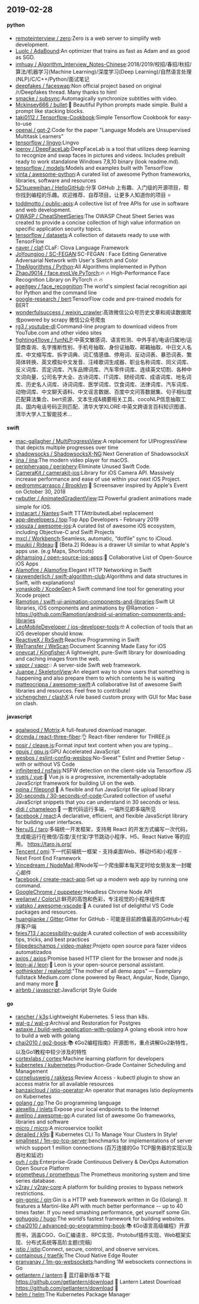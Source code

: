 ## 2019-02-28

#### python
* [remoteinterview / zero](https://github.com/remoteinterview/zero):Zero is a web server to simplify web development.
* [Luolc / AdaBound](https://github.com/Luolc/AdaBound):An optimizer that trains as fast as Adam and as good as SGD.
* [imhuay / Algorithm_Interview_Notes-Chinese](https://github.com/imhuay/Algorithm_Interview_Notes-Chinese):2018/2019/校招/春招/秋招/算法/机器学习(Machine Learning)/深度学习(Deep Learning)/自然语言处理(NLP)/C/C++/Python/面试笔记
* [deepfakes / faceswap](https://github.com/deepfakes/faceswap):Non official project based on original /r/Deepfakes thread. Many thanks to him!
* [smacke / subsync](https://github.com/smacke/subsync):Automagically synchronize subtitles with video.
* [Mckinsey666 / bullet](https://github.com/Mckinsey666/bullet):🚅
Beautiful Python prompts made simple. Build a prompt like stacking blocks.
* [taki0112 / Tensorflow-Cookbook](https://github.com/taki0112/Tensorflow-Cookbook):Simple Tensorflow Cookbook for easy-to-use
* [openai / gpt-2](https://github.com/openai/gpt-2):Code for the paper "Language Models are Unsupervised Multitask Learners"
* [tensorflow / lingvo](https://github.com/tensorflow/lingvo):Lingvo
* [iperov / DeepFaceLab](https://github.com/iperov/DeepFaceLab):DeepFaceLab is a tool that utilizes deep learning to recognize and swap faces in pictures and videos. Includes prebuilt ready to work standalone Windows 7,8,10 binary (look readme.md).
* [tensorflow / models](https://github.com/tensorflow/models):Models and examples built with TensorFlow
* [vinta / awesome-python](https://github.com/vinta/awesome-python):A curated list of awesome Python frameworks, libraries, software and resources
* [521xueweihan / HelloGitHub](https://github.com/521xueweihan/HelloGitHub):分享 GitHub 上有趣、入门级的开源项目，帮你找到编程的乐趣。欢迎推荐、自荐项目，让更多人知道你的项目
⭐️
* [toddmotto / public-apis](https://github.com/toddmotto/public-apis):A collective list of free APIs for use in software and web development.
* [OWASP / CheatSheetSeries](https://github.com/OWASP/CheatSheetSeries):The OWASP Cheat Sheet Series was created to provide a concise collection of high value information on specific application security topics.
* [tensorflow / datasets](https://github.com/tensorflow/datasets):A collection of datasets ready to use with TensorFlow
* [naver / claf](https://github.com/naver/claf):CLaF: Clova Language Framework
* [JoYoungjoo / SC-FEGAN](https://github.com/JoYoungjoo/SC-FEGAN):SC-FEGAN : Face Editing Generative Adversarial Network with User's Sketch and Color
* [TheAlgorithms / Python](https://github.com/TheAlgorithms/Python):All Algorithms implemented in Python
* [ZhaoJ9014 / face.evoLVe.PyTorch](https://github.com/ZhaoJ9014/face.evoLVe.PyTorch):🔥
🔥
High-Performance Face Recognition Library on PyTorch
🔥
🔥
* [ageitgey / face_recognition](https://github.com/ageitgey/face_recognition):The world's simplest facial recognition api for Python and the command line
* [google-research / bert](https://github.com/google-research/bert):TensorFlow code and pre-trained models for BERT
* [wonderfulsuccess / weixin_crawler](https://github.com/wonderfulsuccess/weixin_crawler):高效微信公众号历史文章和阅读数据爬虫powered by scrapy 微信公众号爬虫
* [rg3 / youtube-dl](https://github.com/rg3/youtube-dl):Command-line program to download videos from YouTube.com and other video sites
* [fighting41love / funNLP](https://github.com/fighting41love/funNLP):中英文敏感词、语言检测、中外手机/电话归属地/运营商查询、名字推断性别、手机号抽取、身份证抽取、邮箱抽取、中日文人名库、中文缩写库、拆字词典、词汇情感值、停用词、反动词表、暴恐词表、繁简体转换、英文模拟中文发音、汪峰歌词生成器、职业名称词库、同义词库、反义词库、否定词库、汽车品牌词库、汽车零件词库、连续英文切割、各种中文词向量、公司名字大全、古诗词库、IT词库、财经词库、成语词库、地名词库、历史名人词库、诗词词库、医学词库、饮食词库、法律词库、汽车词库、动物词库、中文聊天语料、中文谣言数据、百度中文问答数据集、句子相似度匹配算法集合、bert资源、文本生成&摘要相关工具、cocoNLP信息抽取工具、国内电话号码正则匹配、清华大学XLORE:中英文跨语言百科知识图谱、清华大学人工智能技术…

#### swift
* [mac-gallagher / MultiProgressView](https://github.com/mac-gallagher/MultiProgressView):A replacement for UIProgressView that depicts multiple progresses over time
* [shadowsocks / ShadowsocksX-NG](https://github.com/shadowsocks/ShadowsocksX-NG):Next Generation of ShadowsocksX
* [iina / iina](https://github.com/iina/iina):The modern video player for macOS.
* [peripheryapp / periphery](https://github.com/peripheryapp/periphery):Eliminate Unused Swift Code.
* [CameraKit / camerakit-ios](https://github.com/CameraKit/camerakit-ios):Library for iOS Camera API. Massively increase performance and ease of use within your next iOS Project.
* [pedrommcarrasco / Brooklyn](https://github.com/pedrommcarrasco/Brooklyn):🍎
Screensaver inspired by Apple's Event on October 30, 2018
* [rwbutler / AnimatedGradientView](https://github.com/rwbutler/AnimatedGradientView):🎞
Powerful gradient animations made simple for iOS.
* [instacart / Nantes](https://github.com/instacart/Nantes):Swift TTTAttributedLabel replacement
* [app-developers / top](https://github.com/app-developers/top):Top App Developers - February 2019
* [vsouza / awesome-ios](https://github.com/vsouza/awesome-ios):A curated list of awesome iOS ecosystem, including Objective-C and Swift Projects
* [mxcl / Workbench](https://github.com/mxcl/Workbench):Seamless, automatic, “dotfile” sync to iCloud.
* [muukii / Rideau](https://github.com/muukii/Rideau):🎪
[Beta.2] Rideau is a drawer UI similar to what Apple's apps use. (e.g Maps, Shortcuts)
* [dkhamsing / open-source-ios-apps](https://github.com/dkhamsing/open-source-ios-apps):📱
Collaborative List of Open-Source iOS Apps
* [Alamofire / Alamofire](https://github.com/Alamofire/Alamofire):Elegant HTTP Networking in Swift
* [raywenderlich / swift-algorithm-club](https://github.com/raywenderlich/swift-algorithm-club):Algorithms and data structures in Swift, with explanations!
* [yonaskolb / XcodeGen](https://github.com/yonaskolb/XcodeGen):A Swift command line tool for generating your Xcode project
* [Ramotion / swift-ui-animation-components-and-libraries](https://github.com/Ramotion/swift-ui-animation-components-and-libraries):Swift UI libraries, iOS components and animations by @Ramotion - https://github.com/Ramotion/android-ui-animation-components-and-libraries
* [LeoMobileDeveloper / ios-developer-tools](https://github.com/LeoMobileDeveloper/ios-developer-tools):🤓
A collection of tools that an iOS developer should know.
* [ReactiveX / RxSwift](https://github.com/ReactiveX/RxSwift):Reactive Programming in Swift
* [WeTransfer / WeScan](https://github.com/WeTransfer/WeScan):Document Scanning Made Easy for iOS
* [onevcat / Kingfisher](https://github.com/onevcat/Kingfisher):A lightweight, pure-Swift library for downloading and caching images from the web.
* [vapor / vapor](https://github.com/vapor/vapor):💧
A server-side Swift web framework.
* [Juanpe / SkeletonView](https://github.com/Juanpe/SkeletonView):An elegant way to show users that something is happening and also prepare them to which contents he is waiting
* [matteocrippa / awesome-swift](https://github.com/matteocrippa/awesome-swift):A collaborative list of awesome Swift libraries and resources. Feel free to contribute!
* [yichengchen / clashX](https://github.com/yichengchen/clashX):A rule based custom proxy with GUI for Mac base on clash.

#### javascript
* [agalwood / Motrix](https://github.com/agalwood/Motrix):A full-featured download manager.
* [drcmda / react-three-fiber](https://github.com/drcmda/react-three-fiber):👌
React-fiber renderer for THREE.js
* [nosir / cleave.js](https://github.com/nosir/cleave.js):Format input text content when you are typing...
* [gpujs / gpu.js](https://github.com/gpujs/gpu.js):GPU Accelerated JavaScript
* [wesbos / eslint-config-wesbos](https://github.com/wesbos/eslint-config-wesbos):No-Sweat™ Eslint and Prettier Setup - with or without VS Code
* [infinitered / nsfwjs](https://github.com/infinitered/nsfwjs):NSFW detection on the client-side via Tensorflow JS
* [vuejs / vue](https://github.com/vuejs/vue):🖖
Vue.js is a progressive, incrementally-adoptable JavaScript framework for building UI on the web.
* [pqina / filepond](https://github.com/pqina/filepond):🌊
A flexible and fun JavaScript file upload library
* [30-seconds / 30-seconds-of-code](https://github.com/30-seconds/30-seconds-of-code):Curated collection of useful JavaScript snippets that you can understand in 30 seconds or less.
* [didi / chameleon](https://github.com/didi/chameleon):🦎
一套代码运行多端，一端所见即多端所见
* [facebook / react](https://github.com/facebook/react):A declarative, efficient, and flexible JavaScript library for building user interfaces.
* [NervJS / taro](https://github.com/NervJS/taro):多端统一开发框架，支持用 React 的开发方式编写一次代码，生成能运行在微信/百度/支付宝/字节跳动小程序、H5、React Native 等的应用。 https://taro.js.org/
* [Tencent / omi](https://github.com/Tencent/omi):下一代前端统一框架 - 支持桌面Web、移动H5和小程序 - Next Front End Framework
* [Vincedream / NodeMail](https://github.com/Vincedream/NodeMail):用Node写一个爬虫脚本每天定时给女朋友发一封暖心邮件
* [facebook / create-react-app](https://github.com/facebook/create-react-app):Set up a modern web app by running one command.
* [GoogleChrome / puppeteer](https://github.com/GoogleChrome/puppeteer):Headless Chrome Node API
* [weilanwl / ColorUI](https://github.com/weilanwl/ColorUI):鲜亮的高饱和色彩，专注视觉的小程序组件库
* [viatsko / awesome-vscode](https://github.com/viatsko/awesome-vscode):🎨
A curated list of delightful VS Code packages and resources.
* [huangjianke / Gitter](https://github.com/huangjianke/Gitter):Gitter for GitHub - 可能是目前颜值最高的GitHub小程序客户端
* [fejes713 / accessibility-guide](https://github.com/fejes713/accessibility-guide):A curated collection of web accessibility tips, tricks, and best practices
* [filipedeschamps / video-maker](https://github.com/filipedeschamps/video-maker):Projeto open source para fazer vídeos automatizados
* [axios / axios](https://github.com/axios/axios):Promise based HTTP client for the browser and node.js
* [leon-ai / leon](https://github.com/leon-ai/leon):🧠 Leon is your open-source personal assistant.
* [gothinkster / realworld](https://github.com/gothinkster/realworld):"The mother of all demo apps" — Exemplary fullstack Medium.com clone powered by React, Angular, Node, Django, and many more
🏅
* [airbnb / javascript](https://github.com/airbnb/javascript):JavaScript Style Guide

#### go
* [rancher / k3s](https://github.com/rancher/k3s):Lightweight Kubernetes. 5 less than k8s.
* [wal-g / wal-g](https://github.com/wal-g/wal-g):Archival and Restoration for Postgres
* [astaxie / build-web-application-with-golang](https://github.com/astaxie/build-web-application-with-golang):A golang ebook intro how to build a web with golang
* [chai2010 / go2-book](https://github.com/chai2010/go2-book):📚
《Go2编程指南》开源图书，重点讲解Go2新特性，以及Go1教程中较少涉及的特性
* [cortexlabs / cortex](https://github.com/cortexlabs/cortex):Machine learning platform for developers
* [kubernetes / kubernetes](https://github.com/kubernetes/kubernetes):Production-Grade Container Scheduling and Management
* [corneliusweig / rakkess](https://github.com/corneliusweig/rakkess):Review Access - kubectl plugin to show an access matrix for all available resources
* [banzaicloud / istio-operator](https://github.com/banzaicloud/istio-operator):An operator that manages Istio deployments on Kubernetes
* [golang / go](https://github.com/golang/go):The Go programming language
* [alexellis / inlets](https://github.com/alexellis/inlets):Expose your local endpoints to the Internet
* [avelino / awesome-go](https://github.com/avelino/awesome-go):A curated list of awesome Go frameworks, libraries and software
* [micro / micro](https://github.com/micro/micro):A microservice toolkit
* [derailed / k9s](https://github.com/derailed/k9s):🐶
Kubernetes CLI To Manage Your Clusters In Style!
* [smallnest / 1m-go-tcp-server](https://github.com/smallnest/1m-go-tcp-server):benchmarks for implementations of server which support 1 million connections (百万连接的Go TCP服务器的实现以及吞吐和延迟)
* [ovh / cds](https://github.com/ovh/cds):Enterprise-Grade Continuous Delivery & DevOps Automation Open Source Platform
* [prometheus / prometheus](https://github.com/prometheus/prometheus):The Prometheus monitoring system and time series database.
* [v2ray / v2ray-core](https://github.com/v2ray/v2ray-core):A platform for building proxies to bypass network restrictions.
* [gin-gonic / gin](https://github.com/gin-gonic/gin):Gin is a HTTP web framework written in Go (Golang). It features a Martini-like API with much better performance -- up to 40 times faster. If you need smashing performance, get yourself some Gin.
* [gohugoio / hugo](https://github.com/gohugoio/hugo):The world’s fastest framework for building websites.
* [chai2010 / advanced-go-programming-book](https://github.com/chai2010/advanced-go-programming-book):📚
《Go语言高级编程》开源图书，涵盖CGO、Go汇编语言、RPC实现、Protobuf插件实现、Web框架实现、分布式系统等高阶主题(完稿)
* [istio / istio](https://github.com/istio/istio):Connect, secure, control, and observe services.
* [containous / traefik](https://github.com/containous/traefik):The Cloud Native Edge Router
* [eranyanay / 1m-go-websockets](https://github.com/eranyanay/1m-go-websockets):handling 1M websockets connections in Go
* [getlantern / lantern](https://github.com/getlantern/lantern):🔴
蓝灯最新版本下载 https://github.com/getlantern/download
🔴
Lantern Latest Download https://github.com/getlantern/download
🔴
* [helm / helm](https://github.com/helm/helm):The Kubernetes Package Manager
